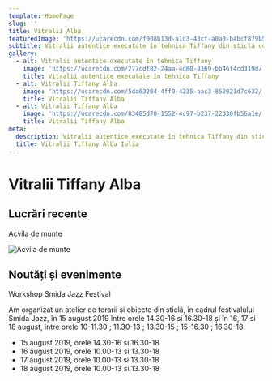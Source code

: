 ```yaml
---
template: HomePage
slug: ''
title: Vitralii Alba
featuredImage: 'https://ucarecdn.com/f008b13d-a1d3-43cf-a0a0-b4bcf879b554/'
subtitle: Vitralii autentice executate în tehnica Tiffany din sticlă colorată în masă
gallery:
  - alt: Vitralii autentice executate în tehnica Tiffany
    image: 'https://ucarecdn.com/277cdf82-24aa-4d80-8169-bb46f4cd319d/'
    title: Vitralii autentice executate în tehnica Tiffany
  - alt: Vitralii Tiffany Alba
    image: 'https://ucarecdn.com/5da63204-4ff0-4235-aac3-852921d7c632/'
    title: Vitralii Tiffany Alba
  - alt: Vitralii Tiffany Alba
    image: 'https://ucarecdn.com/83485d70-1552-4c97-b237-22330fb56a1e/'
    title: Vitralii Tiffany Alba
meta:
  description: Vitralii autentice executate în tehnica Tiffany din sticlă colorată în masă
  title: Vitralii Tiffany Alba Iulia
---
```

# Vitralii Tiffany Alba

## Lucrări recente

Acvila de munte

![Acvila de munte](https://ucarecdn.com/a9cb23c2-d914-4cbc-98ed-f0def1ee23ee/ "Acvila de munte")

## Noutăți și evenimente

Workshop Smida Jazz Festival

Am organizat un atelier de terarii și obiecte din sticlă, în cadrul festivalului Smida Jazz, în 15 august 2019 între orele 14.30-16 si 16.30-18 și în 16, 17 si 18 august,  intre orele  10-11.30 ; 11.30-13 ; 13.30-15 ; 15-16.30 ; 16.30-18.

* 15 august 2019, orele 14.30-16 si 16.30-18
* 16 august 2019, orele 10.00-13 si 13.30-18
* 17 august 2019, orele 10.00-13 si 13.30-18
* 18 august 2019, orele 10.00-13 si 13.30-18
